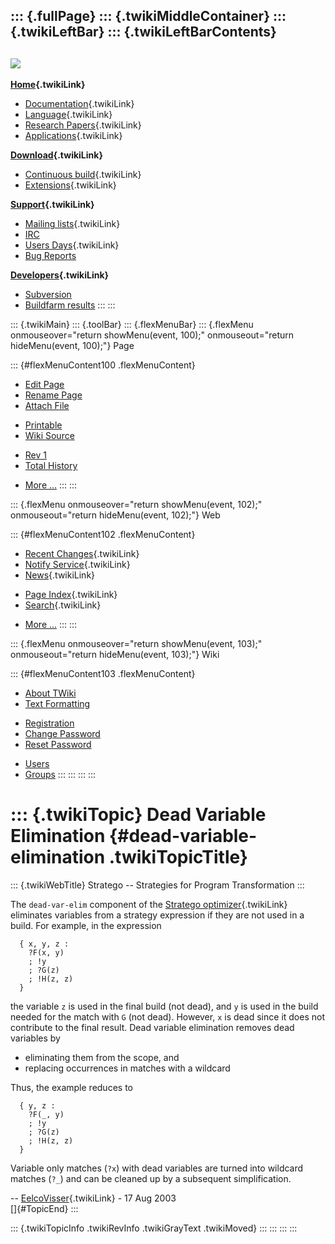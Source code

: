 ::: {.fullPage}
::: {.twikiMiddleContainer}
::: {.twikiLeftBar}
::: {.twikiLeftBarContents}
  ----------------------------------------------------------------------------------
  [![](../pub/Stratego/StrategoLogo/StrategoLogoTextlessWhite-100px.png)](WebHome)
  ----------------------------------------------------------------------------------

**[Home](WebHome){.twikiLink}**

-   [Documentation](StrategoDocumentation){.twikiLink}
-   [Language](StrategoLanguage){.twikiLink}
-   [Research Papers](StrategoPublications){.twikiLink}
-   [Applications](StrategoApplication){.twikiLink}

**[Download](StrategoDownload){.twikiLink}**

-   [Continuous build](ContinuousBuild){.twikiLink}
-   [Extensions](AdditionalPackageDownload){.twikiLink}

**[Support](StrategoSupport){.twikiLink}**

-   [Mailing lists](MailingList){.twikiLink}
-   [IRC](irc://irc.freenode.net/#stratego)
-   [Users Days](StrategoUsersDay){.twikiLink}
-   [Bug Reports](http://yellowgrass.org/project/StrategoXT)

**[Developers](StrategoDev){.twikiLink}**

-   [Subversion](https://svn.strategoxt.org/repos/StrategoXT/strategoxt/trunk)
-   [Buildfarm
    results](http://hydra.nixos.org/jobset/strategoxt/strategoxt-release/all)
:::
:::

::: {.twikiMain}
::: {.toolBar}
::: {.flexMenuBar}
::: {.flexMenu onmouseover="return showMenu(event, 100);" onmouseout="return hideMenu(event, 100);"}
Page

::: {#flexMenuContent100 .flexMenuContent}
-   [Edit
    Page](http://www.program-transformation.org/edit/Stratego/DeadVariableElimination?t=1536825574)
-   [Rename
    Page](http://www.program-transformation.org/rename/Stratego/DeadVariableElimination)
-   [Attach
    File](http://www.program-transformation.org/attach/Stratego/DeadVariableElimination)

<!-- -->

-   [Printable](http://www.program-transformation.org/view/Stratego/DeadVariableElimination?skin=print.pattern)
-   [Wiki
    Source](http://www.program-transformation.org/view/Stratego/DeadVariableElimination?skin=text&raw=on&contenttype=text/plain)

<!-- -->

-   [Rev
    1](http://www.program-transformation.org/view/Stratego/DeadVariableElimination?rev=1.1)
-   [Total
    History](http://www.program-transformation.org/rdiff/Stratego/DeadVariableElimination)

<!-- -->

-   [More
    \...](http://www.program-transformation.org/oops/Stratego/DeadVariableElimination?template=oopsmore&param1=1.1&param2=1.1)
:::
:::

::: {.flexMenu onmouseover="return showMenu(event, 102);" onmouseout="return hideMenu(event, 102);"}
Web

::: {#flexMenuContent102 .flexMenuContent}
-   [Recent Changes](WebChanges){.twikiLink}
-   [Notify Service](WebNotify){.twikiLink}
-   [News](WebNews){.twikiLink}

<!-- -->

-   [Page Index](WebIndex){.twikiLink}
-   [Search](WebSearch){.twikiLink}

<!-- -->

-   [More
    \...](http://www.program-transformation.org/oops/Stratego/DeadVariableElimination?template=oopsmore&param1=1.1&param2=1.1)
:::
:::

::: {.flexMenu onmouseover="return showMenu(event, 103);" onmouseout="return hideMenu(event, 103);"}
Wiki

::: {#flexMenuContent103 .flexMenuContent}
-   [About
    TWiki](http://www.program-transformation.org/view/TWiki/WebHome)
-   [Text
    Formatting](http://www.program-transformation.org/view/TWiki/TextFormattingRules)

<!-- -->

-   [Registration](http://www.program-transformation.org/view/TWiki/TWikiRegistration)
-   [Change
    Password](http://www.program-transformation.org/view/TWiki/ChangePassword)
-   [Reset
    Password](http://www.program-transformation.org/view/TWiki/ResetPassword)

<!-- -->

-   [Users](http://www.program-transformation.org/view/Main/TWikiUsers)
-   [Groups](http://www.program-transformation.org/view/Main/TWikiGroups)
:::
:::
:::
:::

::: {.twikiTopic}
Dead Variable Elimination {#dead-variable-elimination .twikiTopicTitle}
=========================

::: {.twikiWebTitle}
Stratego \-- Strategies for Program Transformation
:::

The `dead-var-elim` component of the [Stratego
optimizer](StrategoOptimizer){.twikiLink} eliminates variables from a
strategy expression if they are not used in a build. For example, in the
expression

      { x, y, z :
        ?F(x, y)
        ; !y
        ; ?G(z)
        ; !H(z, z)
      }

the variable `z` is used in the final build (not dead), and `y` is used
in the build needed for the match with `G` (not dead). However, `x` is
dead since it does not contribute to the final result. Dead variable
elimination removes dead variables by

-   eliminating them from the scope, and
-   replacing occurrences in matches with a wildcard

Thus, the example reduces to

      { y, z :
        ?F(_, y)
        ; !y
        ; ?G(z)
        ; !H(z, z)
      }

Variable only matches (`?x`) with dead variables are turned into
wildcard matches (`?_`) and can be cleaned up by a subsequent
simplification.

\-- [EelcoVisser](../Main/EelcoVisser){.twikiLink} - 17 Aug 2003\
[]{#TopicEnd}
:::

::: {.twikiTopicInfo .twikiRevInfo .twikiGrayText .twikiMoved}
:::
:::
:::
:::
